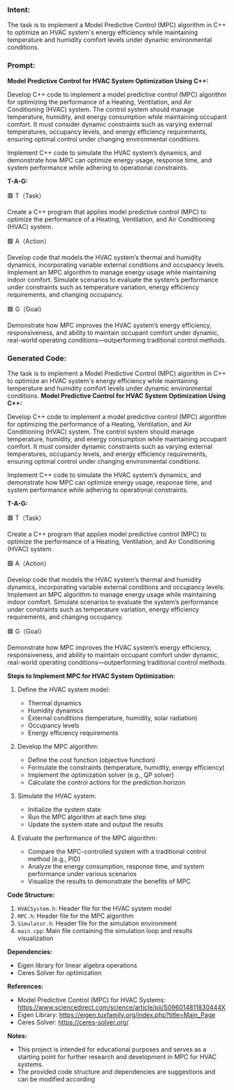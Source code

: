 ### Intent:
The task is to implement a Model Predictive Control (MPC) algorithm in C++ to optimize an HVAC system's energy efficiency while maintaining temperature and humidity comfort levels under dynamic environmental conditions.

### Prompt:
**Model Predictive Control for HVAC System Optimization Using C++:**

Develop C++ code to implement a model predictive control (MPC) algorithm for optimizing the performance of a Heating, Ventilation, and Air Conditioning (HVAC) system. The control system should manage temperature, humidity, and energy consumption while maintaining occupant comfort. It must consider dynamic constraints such as varying external temperatures, occupancy levels, and energy efficiency requirements, ensuring optimal control under changing environmental conditions.

Implement C++ code to simulate the HVAC system’s dynamics, and demonstrate how MPC can optimize energy usage, response time, and system performance while adhering to operational constraints.

**T-A-G:**

🟥 T（Task）

Create a C++ program that applies model predictive control (MPC) to optimize the performance of a Heating, Ventilation, and Air Conditioning (HVAC) system.

🟩 A（Action）

Develop code that models the HVAC system’s thermal and humidity dynamics, incorporating variable external conditions and occupancy levels. Implement an MPC algorithm to manage energy usage while maintaining indoor comfort. Simulate scenarios to evaluate the system’s performance under constraints such as temperature variation, energy efficiency requirements, and changing occupancy.

🟦 G（Goal）

Demonstrate how MPC improves the HVAC system’s energy efficiency, responsiveness, and ability to maintain occupant comfort under dynamic, real-world operating conditions—outperforming traditional control methods.

### Generated Code:
The task is to implement a Model Predictive Control (MPC) algorithm in C++ to optimize an HVAC system's energy efficiency while maintaining temperature and humidity comfort levels under dynamic environmental conditions.
**Model Predictive Control for HVAC System Optimization Using C++:**

Develop C++ code to implement a model predictive control (MPC) algorithm for optimizing the performance of a Heating, Ventilation, and Air Conditioning (HVAC) system. The control system should manage temperature, humidity, and energy consumption while maintaining occupant comfort. It must consider dynamic constraints such as varying external temperatures, occupancy levels, and energy efficiency requirements, ensuring optimal control under changing environmental conditions.

Implement C++ code to simulate the HVAC system’s dynamics, and demonstrate how MPC can optimize energy usage, response time, and system performance while adhering to operational constraints.

**T-A-G:**

🟥 T（Task）

Create a C++ program that applies model predictive control (MPC) to optimize the performance of a Heating, Ventilation, and Air Conditioning (HVAC) system.

🟩 A（Action）

Develop code that models the HVAC system’s thermal and humidity dynamics, incorporating variable external conditions and occupancy levels. Implement an MPC algorithm to manage energy usage while maintaining indoor comfort. Simulate scenarios to evaluate the system’s performance under constraints such as temperature variation, energy efficiency requirements, and changing occupancy.

🟦 G（Goal）

Demonstrate how MPC improves the HVAC system’s energy efficiency, responsiveness, and ability to maintain occupant comfort under dynamic, real-world operating conditions—outperforming traditional control methods.

**Steps to Implement MPC for HVAC System Optimization:**

1. Define the HVAC system model:
   - Thermal dynamics
   - Humidity dynamics
   - External conditions (temperature, humidity, solar radiation)
   - Occupancy levels
   - Energy efficiency requirements

2. Develop the MPC algorithm:
   - Define the cost function (objective function)
   - Formulate the constraints (temperature, humidity, energy efficiency)
   - Implement the optimization solver (e.g., QP solver)
   - Calculate the control actions for the prediction horizon

3. Simulate the HVAC system:
   - Initialize the system state
   - Run the MPC algorithm at each time step
   - Update the system state and output the results

4. Evaluate the performance of the MPC algorithm:
   - Compare the MPC-controlled system with a traditional control method (e.g., PID)
   - Analyze the energy consumption, response time, and system performance under various scenarios
   - Visualize the results to demonstrate the benefits of MPC

**Code Structure:**

1. `HVACSystem.h`: Header file for the HVAC system model
2. `MPC.h`: Header file for the MPC algorithm
3. `Simulator.h`: Header file for the simulation environment
4. `main.cpp`: Main file containing the simulation loop and results visualization

**Dependencies:**

- Eigen library for linear algebra operations
- Ceres Solver for optimization

**References:**

- Model Predictive Control (MPC) for HVAC Systems: https://www.sciencedirect.com/science/article/pii/S096014811830444X
- Eigen Library: https://eigen.tuxfamily.org/index.php?title=Main_Page
- Ceres Solver: https://ceres-solver.org/

**Notes:**

- This project is intended for educational purposes and serves as a starting point for further research and development in MPC for HVAC systems.
- The provided code structure and dependencies are suggestions and can be modified according
